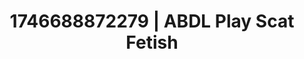 ---
categories:
- Roleplay seduction
- AI-generated
- Subtle kink
- Consent-based play
- NSFW role reversal
- Softcore vibes
- ASMR
- Cosplay
image: /assets/images/1746688872279.jpg
layout: post
seo:
  description: Featured content with sensual ABDL Play, Scat Fetish. HD images available.
  keywords: ABDL Play, Scat Fetish
  og_image: /assets/images/1746688872279.jpg
  schema_type: VisualArtwork
tags:
- '#1746688872279'
- ABDL Play
- Scat Fetish
title: 1746688872279 | ABDL Play Scat Fetish
---